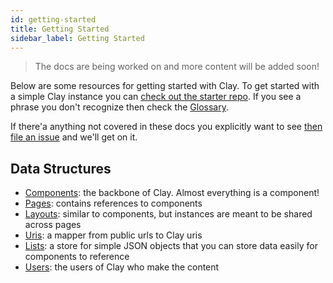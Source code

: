 ```yaml
---
id: getting-started
title: Getting Started
sidebar_label: Getting Started
---
```


> The docs are being worked on and more content will be added soon!

Below are some resources for getting started with Clay. To get started with a simple Clay instance you can [check out the starter repo](https://github.com/clay/clay-starter). If you see a phrase you don't recognize then check the [Glossary](/docs/glossary).

If there'a anything not covered in these docs you explicitly want to see [then file an issue](https://github.com/clay/clay/issues) and we'll get on it.

## Data Structures

- [Components](/docs/components): the backbone of Clay. Almost everything is a component!
- [Pages](/docs/pages): contains references to components
- [Layouts](/docs/layouts): similar to components, but instances are meant to be shared across pages
- [Uris](/docs/uris): a mapper from public urls to Clay uris
- [Lists](/docs/lists): a store for simple JSON objects that you can store data easily for components to reference
- [Users](/docs/users): the users of Clay who make the content
